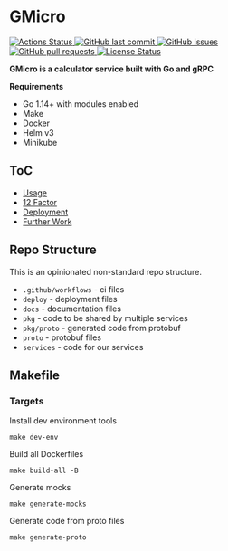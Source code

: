 # GMicro 

<a href="https://github.com/superdecimal/gmicro/actions">
  <img src="https://github.com/superdecimal/gmicro/workflows/CI/badge.svg?style=flat" alt="Actions Status">
</a>
<a href="https://github.com/superdecimal/gmicro/commits/master">
  <img src="https://img.shields.io/github/last-commit/superdecimal/gmicro.svg?style=flat&logo=github&logoColor=white"
alt="GitHub last commit">
</a>
<a href="https://github.com/superdecimal/gmicro/issues">
  <img src="https://img.shields.io/github/issues-raw/superdecimal/gmicro.svg?style=flat&logo=github&logoColor=white"
alt="GitHub issues">
</a>
<a href="https://github.com/superdecimal/gmicro/pulls">
  <img src="https://img.shields.io/github/issues-pr-raw/superdecimal/gmicro.svg?style=flat&logo=github&logoColor=white" alt="GitHub pull requests">
</a>
<a href="https://github.com/superdecimal/gmicro/blob/master/LICENSE">
  <img src="https://img.shields.io/github/license/superdecimal/gmicro.svg?style=flat" alt="License Status">
</a>


**GMicro is a calculator service built with Go and gRPC**

**Requirements**
* Go 1.14+ with modules enabled
* Make
* Docker
* Helm v3
* Minikube

## ToC
* [Usage](docs/usage.md)
* [12 Factor](docs/12f.md)
* [Deployment](docs/deployment.md)
* [Further Work](docs/further_work.md)


## Repo Structure
This is an opinionated non-standard repo structure.

* `.github/workflows` - ci files
* `deploy` - deployment files
* `docs` - documentation files
* `pkg`  - code to be shared by multiple services
* `pkg/proto` - generated code from protobuf
* `proto` - protobuf files
* `services` - code for our services

## Makefile 

### Targets

Install dev environment tools
```
make dev-env
```
Build all Dockerfiles
```
make build-all -B
```
Generate mocks
```
make generate-mocks
```
Generate code from proto files
```
make generate-proto
```